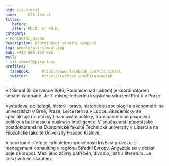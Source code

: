 ```yaml
---
uid: vit.simral
name:     Vít Šimral
titles:
   before: 
   after: Ph.D. et Ph.D.
category:
- kontaktni_osoba
description: koordinátor senátní kampaně
img: people/vit-simral.jpg
mob: +420 606 220 985
mail:
- vit.simral@pirati.cz
profiles:
  facebook: 	https://www.facebook.com/vit.simral
  twitter: 		https://twitter.com/Piratweetek
---
```



Vít Šimral (9. července 1986, Roudnice nad Labem) je koordinátorem senátní kampaně. Je 3. místopředsedou krajského sdružení Pirátů v Praze.

Vystudoval politologii, historii, právo, historickou sociologii a ekonometrii na univerzitách v Brně, Praze, Leicesteru a v Lucce. Akademicky se specializuje na otázky financování politiky, transparentního propojení politiky a businessu a business intelligence. V současnosti působí jako postdoktorand na Ekonomické fakultě Technické univerzity v Liberci a na Filozofické fakultě Univerzity Hradec Králové.

V soukromé sféře je jednatelem společnosti InvEast provozující management consulting v regionu Střední Evropy. Angažuje se v oblasti boje s korupcí. Mezi jeho zájmy patří běh, divadlo, jazz a literatura. Je celoživotním skautem.

